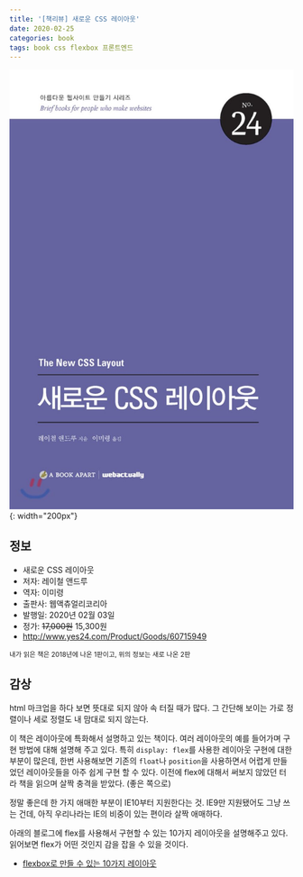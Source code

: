 ```yaml
---
title: '[책리뷰] 새로운 CSS 레이아웃'
date: 2020-02-25
categories: book
tags: book css flexbox 프론트엔드
---
```


![800x0](/assets/img/800x0.jpeg){: width="200px"}

## 정보

* 새로운 CSS 레이아웃
* 저자: 레이철 앤드루
* 역자: 이미령
* 출판사: 웹액츄얼리코리아 
* 발행일: 2020년 02월 03일
* 정가: ~~17,000원~~ 15,300원
* http://www.yes24.com/Product/Goods/60715949

<small>내가 읽은 책은 2018년에 나온 1판이고, 위의 정보는 새로 나온 2판</small>


## 감상

html 마크업을 하다 보면 뜻대로 되지 않아 속 터질 때가 많다. 그 간단해 보이는 가로 정렬이나 세로 정렬도 내 맘대로 되지 않는다. 

이 책은 레이아웃에 특화해서 설명하고 있는 책이다. 여러 레이아웃의 예를 들어가며 구현 방법에 대해 설명해 주고 있다. 특히 `display: flex`를 사용한 레이아웃 구현에 대한 부분이 많은데, 한번 사용해보면 기존의 `float`나 `position`을 사용하면서 어렵게 만들었던 레이아웃들을 아주 쉽게 구현 할 수 있다. 이전에 flex에 대해서 써보지 않았던 터라 책을 읽으며 살짝 충격을 받았다. (좋은 쪽으로)

정말 좋은데 한 가지 애매한 부분이 IE10부터 지원한다는 것. IE9만 지원됐어도 그냥 쓰는 건데, 아직 우리나라는 IE의 비중이 있는 편이라 살짝 애매하다.

아래의 블로그에 flex를 사용해서 구현할 수 있는 10가지 레이아웃을 설명해주고 있다. 읽어보면 flex가 어떤 것인지 감을 잡을 수 있을 것이다.
* [flexbox로 만들 수 있는 10가지 레이아웃](https://d2.naver.com/helloworld/8540176)